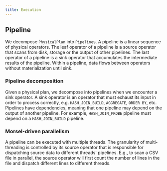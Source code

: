 ```yaml
---
title: Execution
---
```


## Pipeline

We decompose `PhysicalPlan` into `Pipeline`s. A pipeline is a linear sequence of physical operators. The leaf operator of a pipeline is a source operator that scans from disk, storage or the output of other pipelines. The last operator of a pipeline is a sink operator that accumulates the intermediate results of the pipeline. Within a pipeline, data flows between operators without materialization until sink.

### Pipeline decomposition

Given a physical plan, we decompose into pipelines when we encounter a sink operator. A sink operator is an operator that must exhaust its input in order to process correctly, e.g. `HASH_JOIN_BUILD`, `AGGREGATE`, `ORDER BY`, etc. Pipelines have dependencies, meaning that one pipeline may depend on the output of another pipeline. For example, `HASH_JOIN_PROBE` pipeline must depend on a `HASH_JOIN_BUILD` pipeline.

### Morsel-driven parallelism

A pipeline can be executed with multiple threads. The granularity of multi-threading is controlled by its source operator that is responsible for dispatching source data to different threads' pipelines. E.g., to scan a CSV file in parallel, the source operator will first count the number of lines in the file and dispatch different lines to different threads.

